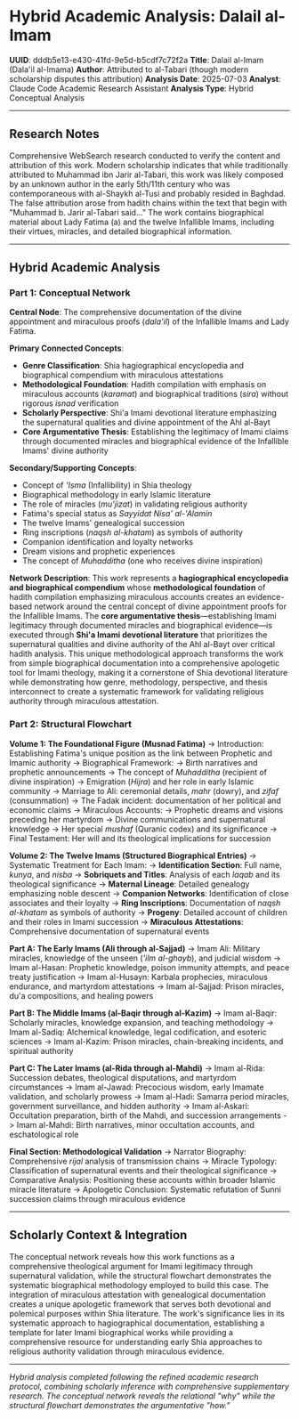 # Hybrid Academic Analysis: Dalail al-Imam

**UUID**: dddb5e13-e430-41fd-9e5d-b5cdf7c72f2a
**Title**: Dalail al-Imam (Dala'il al-Imama)
**Author**: Attributed to al-Tabari (though modern scholarship disputes this attribution)
**Analysis Date**: 2025-07-03
**Analyst**: Claude Code Academic Research Assistant
**Analysis Type**: Hybrid Conceptual Analysis

---

## Research Notes

Comprehensive WebSearch research conducted to verify the content and attribution of this work. Modern scholarship indicates that while traditionally attributed to Muhammad ibn Jarir al-Tabari, this work was likely composed by an unknown author in the early 5th/11th century who was contemporaneous with al-Shaykh al-Tusi and probably resided in Baghdad. The false attribution arose from hadith chains within the text that begin with "Muhammad b. Jarir al-Tabari said..." The work contains biographical material about Lady Fatima (a) and the twelve Infallible Imams, including their virtues, miracles, and detailed biographical information.

---

## Hybrid Academic Analysis

### Part 1: Conceptual Network

**Central Node**: The comprehensive documentation of the divine appointment and miraculous proofs (*dala'il*) of the Infallible Imams and Lady Fatima.

**Primary Connected Concepts**:
- **Genre Classification**: Shia hagiographical encyclopedia and biographical compendium with miraculous attestations
- **Methodological Foundation**: Hadith compilation with emphasis on miraculous accounts (*karamat*) and biographical traditions (*sira*) without rigorous *isnad* verification
- **Scholarly Perspective**: Shi'a Imami devotional literature emphasizing the supernatural qualities and divine appointment of the Ahl al-Bayt
- **Core Argumentative Thesis**: Establishing the legitimacy of Imami claims through documented miracles and biographical evidence of the Infallible Imams' divine authority

**Secondary/Supporting Concepts**:
- Concept of *'Isma* (Infallibility) in Shia theology
- Biographical methodology in early Islamic literature
- The role of miracles (*mu'jizat*) in validating religious authority
- Fatima's special status as *Sayyidat Nisa' al-'Alamin*
- The twelve Imams' genealogical succession
- Ring inscriptions (*naqsh al-khatam*) as symbols of authority
- Companion identification and loyalty networks
- Dream visions and prophetic experiences
- The concept of *Muhadditha* (one who receives divine inspiration)

**Network Description**: This work represents a **hagiographical encyclopedia and biographical compendium** whose **methodological foundation** of hadith compilation emphasizing miraculous accounts creates an evidence-based network around the central concept of divine appointment proofs for the Infallible Imams. The **core argumentative thesis**—establishing Imami legitimacy through documented miracles and biographical evidence—is executed through **Shi'a Imami devotional literature** that prioritizes the supernatural qualities and divine authority of the Ahl al-Bayt over critical hadith analysis. This unique methodological approach transforms the work from simple biographical documentation into a comprehensive apologetic tool for Imami theology, making it a cornerstone of Shia devotional literature while demonstrating how genre, methodology, perspective, and thesis interconnect to create a systematic framework for validating religious authority through miraculous attestation.

### Part 2: Structural Flowchart

**Volume 1: The Foundational Figure (Musnad Fatima)**
-> Introduction: Establishing Fatima's unique position as the link between Prophetic and Imamic authority
-> Biographical Framework:
   -> Birth narratives and prophetic announcements
   -> The concept of *Muhadditha* (recipient of divine inspiration)
   -> Emigration (*Hijra*) and her role in early Islamic community
   -> Marriage to Ali: ceremonial details, *mahr* (dowry), and *zifaf* (consummation)
   -> The Fadak incident: documentation of her political and economic claims
-> Miraculous Accounts:
   -> Prophetic dreams and visions preceding her martyrdom
   -> Divine communications and supernatural knowledge
   -> Her special *mushaf* (Quranic codex) and its significance
-> Final Testament: Her will and its theological implications for succession

**Volume 2: The Twelve Imams (Structured Biographical Entries)**
-> Systematic Treatment for Each Imam:
   -> **Identification Section**: Full name, *kunya*, and *nisba*
   -> **Sobriquets and Titles**: Analysis of each *laqab* and its theological significance
   -> **Maternal Lineage**: Detailed genealogy emphasizing noble descent
   -> **Companion Networks**: Identification of close associates and their loyalty
   -> **Ring Inscriptions**: Documentation of *naqsh al-khatam* as symbols of authority
   -> **Progeny**: Detailed account of children and their roles in Imami succession
   -> **Miraculous Attestations**: Comprehensive documentation of supernatural events

**Part A: The Early Imams (Ali through al-Sajjad)**
-> Imam Ali: Military miracles, knowledge of the unseen (*'ilm al-ghayb*), and judicial wisdom
-> Imam al-Hasan: Prophetic knowledge, poison immunity attempts, and peace treaty justification
-> Imam al-Husayn: Karbala prophecies, miraculous endurance, and martyrdom attestations
-> Imam al-Sajjad: Prison miracles, du'a compositions, and healing powers

**Part B: The Middle Imams (al-Baqir through al-Kazim)**
-> Imam al-Baqir: Scholarly miracles, knowledge expansion, and teaching methodology
-> Imam al-Sadiq: Alchemical knowledge, legal codification, and esoteric sciences
-> Imam al-Kazim: Prison miracles, chain-breaking incidents, and spiritual authority

**Part C: The Later Imams (al-Rida through al-Mahdi)**
-> Imam al-Rida: Succession debates, theological disputations, and martyrdom circumstances
-> Imam al-Jawad: Precocious wisdom, early Imamate validation, and scholarly prowess
-> Imam al-Hadi: Samarra period miracles, government surveillance, and hidden authority
-> Imam al-Askari: Occultation preparation, birth of the Mahdi, and succession arrangements
-> Imam al-Mahdi: Birth narratives, minor occultation accounts, and eschatological role

**Final Section: Methodological Validation**
-> Narrator Biography: Comprehensive *rijal* analysis of transmission chains
-> Miracle Typology: Classification of supernatural events and their theological significance
-> Comparative Analysis: Positioning these accounts within broader Islamic miracle literature
-> Apologetic Conclusion: Systematic refutation of Sunni succession claims through miraculous evidence

---

## Scholarly Context & Integration

The conceptual network reveals how this work functions as a comprehensive theological argument for Imami legitimacy through supernatural validation, while the structural flowchart demonstrates the systematic biographical methodology employed to build this case. The integration of miraculous attestation with genealogical documentation creates a unique apologetic framework that serves both devotional and polemical purposes within Shia literature. The work's significance lies in its systematic approach to hagiographical documentation, establishing a template for later Imami biographical works while providing a comprehensive resource for understanding early Shia approaches to religious authority validation through miraculous evidence.

---

*Hybrid analysis completed following the refined academic research protocol, combining scholarly inference with comprehensive supplementary research. The conceptual network reveals the relational "why" while the structural flowchart demonstrates the argumentative "how."*